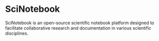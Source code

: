 # SciNotebook
SciNotebook is an open-source scientific notebook platform designed to facilitate collaborative research and documentation in various scientific disciplines.
